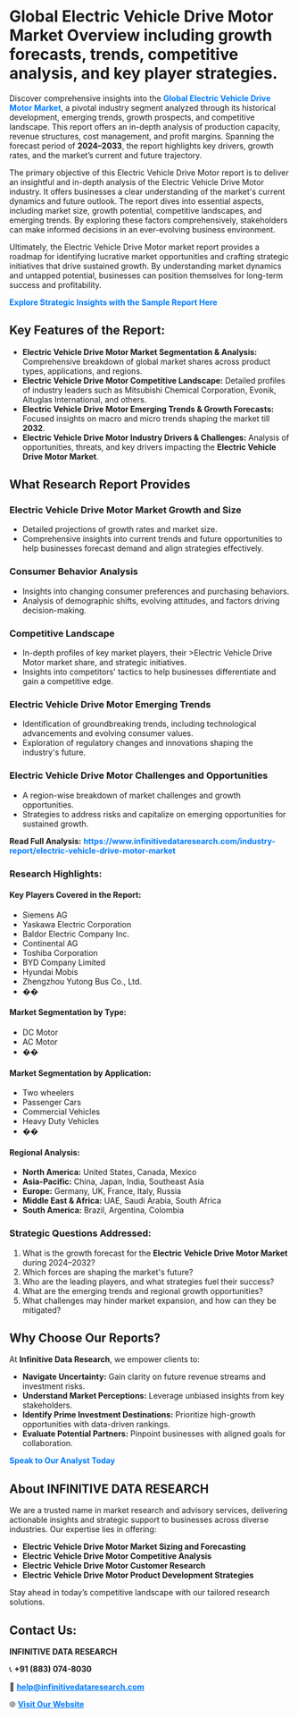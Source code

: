 <h1>Global Electric Vehicle Drive Motor Market Overview including growth forecasts, trends, competitive analysis, and key player strategies.</h1>
<p>
Discover comprehensive insights into the 
<a href="https://www.infinitivedataresearch.com/industry-report/electric-vehicle-drive-motor-market" rel="dofollow" style="color: #007BFF; text-decoration: none;"><strong>Global Electric Vehicle Drive Motor Market</strong></a>, a pivotal industry segment analyzed through its historical development, emerging trends, growth prospects, and competitive landscape. This report offers an in-depth analysis of production capacity, revenue structures, cost management, and profit margins. Spanning the forecast period of <strong>2024–2033</strong>, the report highlights key drivers, growth rates, and the market’s current and future trajectory.
</p>
<p>
The primary objective of this Electric Vehicle Drive Motor report is to deliver an insightful and in-depth analysis of the Electric Vehicle Drive Motor industry. It offers businesses a clear understanding of the market's current dynamics and future outlook. The report dives into essential aspects, including market size, growth potential, competitive landscapes, and emerging trends. By exploring these factors comprehensively, stakeholders can make informed decisions in an ever-evolving business environment.
</p>
<p>
Ultimately, the Electric Vehicle Drive Motor market report provides a roadmap for identifying lucrative market opportunities and crafting strategic initiatives that drive sustained growth. By understanding market dynamics and untapped potential, businesses can position themselves for long-term success and profitability.
</p>
<p>
<a href="https://www.infinitivedataresearch.com/request-sample/reportId=109299" style="color: #007BFF; text-decoration: none;"><strong>Explore Strategic Insights with the Sample Report Here</strong></a>
</p>

<h2>Key Features of the Report:</h2>
<ul>
<li><strong>Electric Vehicle Drive Motor Market Segmentation & Analysis:</strong> Comprehensive breakdown of global market shares across product types, applications, and regions.</li>
<li><strong>Electric Vehicle Drive Motor Competitive Landscape:</strong> Detailed profiles of industry leaders such as Mitsubishi Chemical Corporation, Evonik, Altuglas International, and others.</li>
<li><strong>Electric Vehicle Drive Motor Emerging Trends & Growth Forecasts:</strong> Focused insights on macro and micro trends shaping the market till <strong>2032</strong>.</li>
<li><strong>Electric Vehicle Drive Motor Industry Drivers & Challenges:</strong> Analysis of opportunities, threats, and key drivers impacting the <strong>Electric Vehicle Drive Motor Market</strong>.</li>
</ul>

<h2>What Research Report Provides</h2>
<h3>Electric Vehicle Drive Motor Market Growth and Size</h3>
<ul>
<li>Detailed projections of growth rates and market size.</li>
<li>Comprehensive insights into current trends and future opportunities to help businesses forecast demand and align strategies effectively.</li>
</ul>

<h3>Consumer Behavior Analysis</h3>
<ul>
<li>Insights into changing consumer preferences and purchasing behaviors.</li>
<li>Analysis of demographic shifts, evolving attitudes, and factors driving decision-making.</li>
</ul>

<h3>Competitive Landscape</h3>
<ul>
<li>In-depth profiles of key market players, their >Electric Vehicle Drive Motor market share, and strategic initiatives.</li>
<li>Insights into competitors' tactics to help businesses differentiate and gain a competitive edge.</li>
</ul>

<h3>Electric Vehicle Drive Motor Emerging Trends</h3>
<ul>
<li>Identification of groundbreaking trends, including technological advancements and evolving consumer values.</li>
<li>Exploration of regulatory changes and innovations shaping the industry's future.</li>
</ul>

<h3>Electric Vehicle Drive Motor Challenges and Opportunities</h3>
<ul>
<li>A region-wise breakdown of market challenges and growth opportunities.</li>
<li>Strategies to address risks and capitalize on emerging opportunities for sustained growth.</li>
</ul>
<p><strong>Read Full Analysis:</strong> <a href="https://www.infinitivedataresearch.com/industry-report/electric-vehicle-drive-motor-market" rel="dofollow" style="color: #007BFF; text-decoration: none;"><strong>https://www.infinitivedataresearch.com/industry-report/electric-vehicle-drive-motor-market</strong></a></p>
<h3>Research Highlights:</h3>
<h4>Key Players Covered in the Report:</h4>
<ul><li>Siemens AG</li><li>Yaskawa Electric Corporation</li><li>Baldor Electric Company Inc.</li><li>Continental AG</li><li>Toshiba Corporation</li><li>BYD Company Limited</li><li>Hyundai Mobis</li><li>Zhengzhou Yutong Bus Co., Ltd.</li><li>��</li></ul>
<h4>Market Segmentation by Type:</h4>
<ul><li>DC Motor</li><li>AC Motor</li><li>��</li></ul>
<h4>Market Segmentation by Application:</h4>
<ul><li>Two wheelers</li><li>Passenger Cars</li><li>Commercial Vehicles</li><li>Heavy Duty Vehicles</li><li>��</li></ul>

<h4>Regional Analysis:</h4>
<ul>
<li><strong>North America:</strong> United States, Canada, Mexico</li>
<li><strong>Asia-Pacific:</strong> China, Japan, India, Southeast Asia</li>
<li><strong>Europe:</strong> Germany, UK, France, Italy, Russia</li>
<li><strong>Middle East & Africa:</strong> UAE, Saudi Arabia, South Africa</li>
<li><strong>South America:</strong> Brazil, Argentina, Colombia</li>
</ul>

<h3>Strategic Questions Addressed:</h3>
<ol>
<li>What is the growth forecast for the <strong>Electric Vehicle Drive Motor Market</strong> during 2024–2032?</li>
<li>Which forces are shaping the market's future?</li>
<li>Who are the leading players, and what strategies fuel their success?</li>
<li>What are the emerging trends and regional growth opportunities?</li>
<li>What challenges may hinder market expansion, and how can they be mitigated?</li>
</ol>

<h2>Why Choose Our Reports?</h2>
<p>At <strong>Infinitive Data Research</strong>, we empower clients to:</p>
<ul>
<li><strong>Navigate Uncertainty:</strong> Gain clarity on future revenue streams and investment risks.</li>
<li><strong>Understand Market Perceptions:</strong> Leverage unbiased insights from key stakeholders.</li>
<li><strong>Identify Prime Investment Destinations:</strong> Prioritize high-growth opportunities with data-driven rankings.</li>
<li><strong>Evaluate Potential Partners:</strong> Pinpoint businesses with aligned goals for collaboration.</li>
</ul>
<p><a href="https://www.infinitivedataresearch.com/industry-report/electric-vehicle-drive-motor-market" rel="dofollow" style="color: #007BFF; text-decoration: none;"><strong>Speak to Our Analyst Today</strong></a></p>

<h2>About INFINITIVE DATA RESEARCH</h2>
<p>We are a trusted name in market research and advisory services, delivering actionable insights and strategic support to businesses across diverse industries. Our expertise lies in offering:</p>
<ul>
<li><strong>Electric Vehicle Drive Motor Market Sizing and Forecasting</strong></li>
<li><strong>Electric Vehicle Drive Motor Competitive Analysis</strong></li>
<li><strong>Electric Vehicle Drive Motor Customer Research</strong></li>
<li><strong>Electric Vehicle Drive Motor Product Development Strategies</strong></li>
</ul>
<p>Stay ahead in today’s competitive landscape with our tailored research solutions.</p>

<h2>Contact Us:</h2>
<p><strong>INFINITIVE DATA RESEARCH</strong></p>
<p>📞 <strong>+91 (883) 074-8030</strong></p>
<p>📧 <strong><a href="mailto:help@infinitivedataresearch.com" style="color: #007BFF;">help@infinitivedataresearch.com</a></strong></p>
<p>🌐 <strong><a href="https://www.infinitivedataresearch.com" rel="dofollow" style="color: #007BFF;">Visit Our Website</a></strong></p>